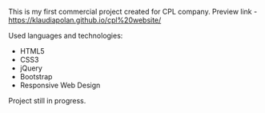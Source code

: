 This is my first commercial project created for CPL company.
Preview link - https://klaudiapolan.github.io/cpl%20website/

Used languages and technologies:
<ul>
  <li>HTML5</li>
  <li>CSS3</li>
  <li>jQuery</li>
  <li>Bootstrap</li>
  <li>Responsive Web Design</li>
</ul>

Project still in progress.
